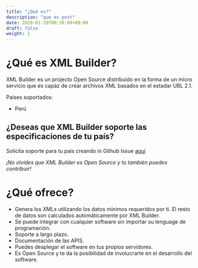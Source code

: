 ```yaml
---
title: "¿Qué es?"
description: "que es post"
date: 2020-01-28T00:39:09+09:00
draft: false
weight: 1
---
```


# ¿Qué es XML Builder?

XML Builder es un projecto Open Source distribuido en la forma de un micro servicio que es capáz de crear archivos XML basados en el estadar UBL 2.1.

Paises soportados:

- Perú

## ¿Deseas que XML Builder soporte las especificaciones de tu país?

Solicita soporte para tu país creando in Github Issue [aquí](https://github.com/project-openubl/xml-builder/issues)

_¡No olvides que XML Builder es Open Source y tu también puedes contribuir!_

# ¿Qué ofrece?

- Genera los XMLs utilizando los datos mínimos requeridos por ti. El resto de datos son calculados automáticamente por XML Builder.
- Se puede integrar con cualquier software sin importar su lenguage de programación.
- Soporte a largo plazo.
- Documentación de las APIS.
- Puedes desplegar el software en tus propios servidores.
- Es Open Source y te da la posibilidad de involucrarte en el desarrollo del software.
